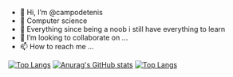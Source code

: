 - 👋 Hi, I’m @campodetenis
- 👀 Computer science
- 🌱 Everything since being a noob i still have everything to learn
- 💞️ I’m looking to collaborate on ...
- 📫 How to reach me ...

<!---
campodetenis/campodetenis is a ✨ special ✨ repository because its `README.md` (this file) appears on your GitHub profile.
You can click the Preview link to take a look at your changes.
--->
 [![Top Langs](https://github-readme-stats.vercel.app/api/top-langs/?username=campodetenis)](https://github.com/campodetenis/github-readme-stats)
 [![Anurag's GitHub stats](https://github-readme-stats.vercel.app/api?username=campodetenis)](https://github.com/anuraghazra/github-readme-stats)
 [![Top Langs](https://github-readme-stats.vercel.app/api/top-langs/?username=campodetenis)](https://github.com/campodetenis/github-readme-stats)

